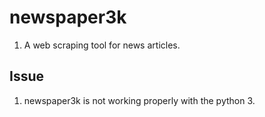 # newspaper3k
1. A web scraping tool for news articles. 

## Issue
1. newspaper3k is not working properly with the python 3.